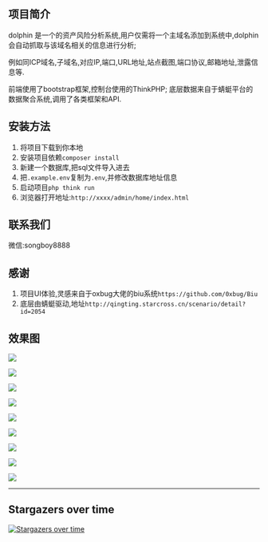 ## 项目简介
dolphin 是一个的资产风险分析系统,用户仅需将一个主域名添加到系统中,dolphin会自动抓取与该域名相关的信息进行分析;

例如同ICP域名,子域名,对应IP,端口,URL地址,站点截图,端口协议,邮箱地址,泄露信息等.

前端使用了bootstrap框架,控制台使用的ThinkPHP; 底层数据来自于蜻蜓平台的数据聚合系统,调用了各类框架和API. 


## 安装方法
1. 将项目下载到你本地
2. 安装项目依赖`composer install`
3. 新建一个数据库,把sql文件导入进去 
4. 把`.example.env`复制为`.env`,并修改数据库地址信息 
5. 启动项目`php think run` 
6. 浏览器打开地址:`http://xxxx/admin/home/index.html`

## 联系我们

微信:songboy8888


## 感谢
1. 项目UI体验,灵感来自于oxbug大佬的biu系统`https://github.com/0xbug/Biu`
2. 底层由蜻蜓驱动,地址`http://qingting.starcross.cn/scenario/detail?id=2054`


## 效果图

![](http://oss.songboy.site/blog/20230307120424.png)

![](http://oss.songboy.site/blog/20230307120714.png)

![](http://oss.songboy.site/blog/20230307120735.png)

![](http://oss.songboy.site/blog/20230307121407.png)

![](http://oss.songboy.site/blog/20230307120802.png)

![](http://oss.songboy.site/blog/20230307120821.png)

![](http://oss.songboy.site/blog/20230307120831.png)

![](http://oss.songboy.site/blog/20230307120841.png)

![](http://oss.songboy.site/blog/20230307121110.png)


----


## Stargazers over time

[![Stargazers over time](https://starchart.cc/StarCrossPortal/dolphin.svg)](https://starchart.cc/StarCrossPortal/dolphin)
